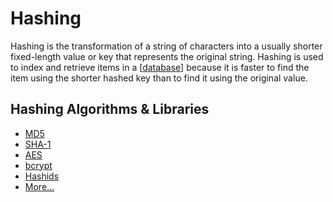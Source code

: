 # Hashing

Hashing is the transformation of a string of characters into a usually shorter fixed-length value or key that represents the original string. Hashing is used to index and retrieve items in a [[database]] because it is faster to find the item using the shorter hashed key than to find it using the original value.

## Hashing Algorithms & Libraries

- [MD5](https://en.wikipedia.org/wiki/MD5)
- [SHA-1](https://en.wikipedia.org/wiki/SHA-1)
- [AES](https://en.wikipedia.org/wiki/Advanced_Encryption_Standard)
- [bcrypt](https://en.wikipedia.org/wiki/Bcrypt)
- [Hashids](https://hashids.org/)
- [More...](https://en.wikipedia.org/wiki/List_of_algorithms#Cryptography)

[//begin]: # "Autogenerated link references for markdown compatibility"
[database]: ../data-architecture/database "Database"
[//end]: # "Autogenerated link references"
